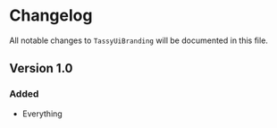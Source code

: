 # Changelog

All notable changes to `TassyUiBranding` will be documented in this file.

## Version 1.0

### Added
- Everything
